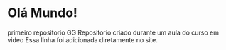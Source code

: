 # Olá Mundo!
 primeiro repositorio GG 
Repositorio criado durante um aula do curso em video
Essa linha foi adicionada diretamente no site.
